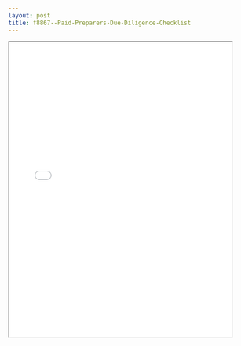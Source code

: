 ```yaml
---
layout: post
title: f8867--Paid-Preparers-Due-Diligence-Checklist
---
```


<div class="pdf-container">
<iframe src="/ea/assets/pdfs/f8867--Paid-Preparers-Due-Diligence-Checklist.pdf" height="600" width="90%" allowFullScreen="true"></iframe>
</div>

